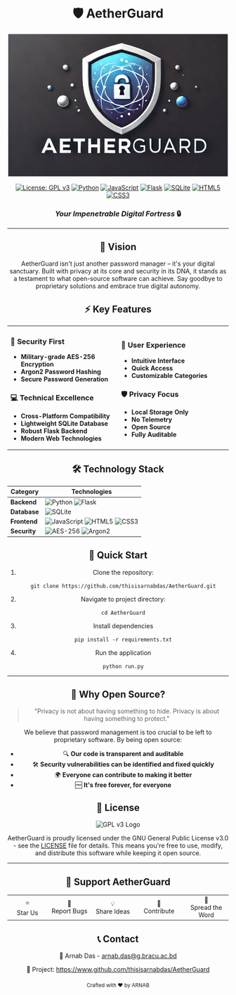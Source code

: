 <div align="center">
  
# 🛡️ AetherGuard

<p align="center">
  <img src="https://github.com/thisisarnabdas/AetherGuard/blob/main/logo.png" alt="AetherGuard" width="500"/>
</p>

<div align="center">

[![License: GPL v3](https://img.shields.io/badge/License-GPLv3-blue.svg)](https://www.gnu.org/licenses/gpl-3.0)
[![Python](https://img.shields.io/badge/Python-3776AB?style=flat&logo=python&logoColor=white)](https://www.python.org/)
[![JavaScript](https://img.shields.io/badge/JavaScript-F7DF1E?style=flat&logo=javascript&logoColor=black)](https://developer.mozilla.org/en-US/docs/Web/JavaScript)
[![Flask](https://img.shields.io/badge/Flask-000000?style=flat&logo=flask&logoColor=white)](https://flask.palletsprojects.com/)
[![SQLite](https://img.shields.io/badge/SQLite-003B57?style=flat&logo=sqlite&logoColor=white)](https://www.sqlite.org/)
[![HTML5](https://img.shields.io/badge/HTML5-E34F26?style=flat&logo=html5&logoColor=white)](https://developer.mozilla.org/en-US/docs/Web/HTML)
[![CSS3](https://img.shields.io/badge/CSS3-1572B6?style=flat&logo=css3&logoColor=white)](https://developer.mozilla.org/en-US/docs/Web/CSS)

<h3>
  <em>Your Impenetrable Digital Fortress</em> 🔒
</h3>

</div>

---

## 🌟 Vision

AetherGuard isn't just another password manager – it's your digital sanctuary. Built with privacy at its core and security in its DNA, it stands as a testament to what open-source software can achieve. Say goodbye to proprietary solutions and embrace true digital autonomy.

## ⚡ Key Features

<table>
<tr>
<td width="50%">

### 🔐 Security First
- **Military-grade AES-256 Encryption**
- **Argon2 Password Hashing**
- **Secure Password Generation**

### 💻 Technical Excellence
- **Cross-Platform Compatibility**
- **Lightweight SQLite Database**
- **Robust Flask Backend**
- **Modern Web Technologies**

</td>
<td width="50%">

### 🎯 User Experience
- **Intuitive Interface**
- **Quick Access**
- **Customizable Categories**

### 🛡️ Privacy Focus
- **Local Storage Only**
- **No Telemetry**
- **Open Source**
- **Fully Auditable**

</td>
</tr>
</table>

## 🛠️ Technology Stack

<div align="center">

| Category | Technologies |
|----------|-------------|
| **Backend** | ![Python](https://img.shields.io/badge/Python-3776AB?style=for-the-badge&logo=python&logoColor=white) ![Flask](https://img.shields.io/badge/Flask-000000?style=for-the-badge&logo=flask&logoColor=white) |
| **Database** | ![SQLite](https://img.shields.io/badge/SQLite-003B57?style=for-the-badge&logo=sqlite&logoColor=white) |
| **Frontend** | ![JavaScript](https://img.shields.io/badge/JavaScript-F7DF1E?style=for-the-badge&logo=javascript&logoColor=black) ![HTML5](https://img.shields.io/badge/HTML5-E34F26?style=for-the-badge&logo=html5&logoColor=white) ![CSS3](https://img.shields.io/badge/CSS3-1572B6?style=for-the-badge&logo=css3&logoColor=white) |
| **Security** | ![AES-256](https://img.shields.io/badge/AES--256-569A31?style=for-the-badge&logo=shield&logoColor=white) ![Argon2](https://img.shields.io/badge/Argon2-4B275F?style=for-the-badge&logo=shield&logoColor=white) |

</div>

## 🚀 Quick Start

1. Clone the repository:
   ```
   git clone https://github.com/thisisarnabdas/AetherGuard.git
   ```
2. Navigate to project directory:
   ```
   cd AetherGuard
   ```
3. Install dependencies
   ```
   pip install -r requirements.txt
   ```

4. Run the application
   ```
   python run.py
   ```

---

## 💭 Why Open Source?

> "Privacy is not about having something to hide. Privacy is about having something to protect."

We believe that password management is too crucial to be left to proprietary software. By being open source:

- 🔍 **Our code is transparent and auditable**
- 🛠️ **Security vulnerabilities can be identified and fixed quickly**
- 🌍 **Everyone can contribute to making it better**
- 🆓 **It's free forever, for everyone**


## 📜 License
<p align="center">
<img src="https://www.gnu.org/graphics/gplv3-with-text-136x68.png" alt="GPL v3 Logo"/>
</p>

AetherGuard is proudly licensed under the GNU General Public License v3.0 - see the [LICENSE](./LICENSE)
 file for details. This means you're free to use, modify, and distribute this software while keeping it open source.

---

## 🤝 Support AetherGuard
<table>
<tr>
<td width="130px" align="center">
⭐<br>Star Us
</td>
<td width="130px" align="center">
🐛<br>Report Bugs
</td>
<td width="130px" align="center">
💡<br>Share Ideas
</td>
<td width="130px" align="center">
🔧<br>Contribute
</td>
<td width="130px" align="center">
📢<br>Spread the Word
</td>
</tr>
</table>

## 📞 Contact
📧 Arnab Das - arnab.das@g.bracu.ac.bd

🔗 Project: https://www.github.com/thisisarnabdas/AetherGuard

<div align="center">
  <sub>Crafted with ❤️ by ARNAB</sub>
</div>

